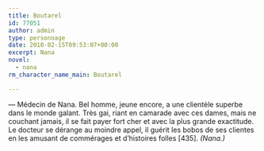 ```yaml
---
title: Boutarel
id: 77051
author: admin
type: personnage
date: 2010-02-15T09:53:07+00:00
excerpt: Nana
novel:
  - nana
rm_character_name_main: Boutarel

---
```

— Médecin de Nana. Bel homme, jeune encore, a une clientèle superbe dans le monde galant. Très gai, riant en camarade avec ces dames, mais ne couchant jamais, il se fait payer fort cher et avec la plus grande exactitude. Le docteur se dérange au moindre appel, il guérit les bobos de ses clientes en les amusant de commérages et d&rsquo;histoires folles [435]. _(Nana.)_